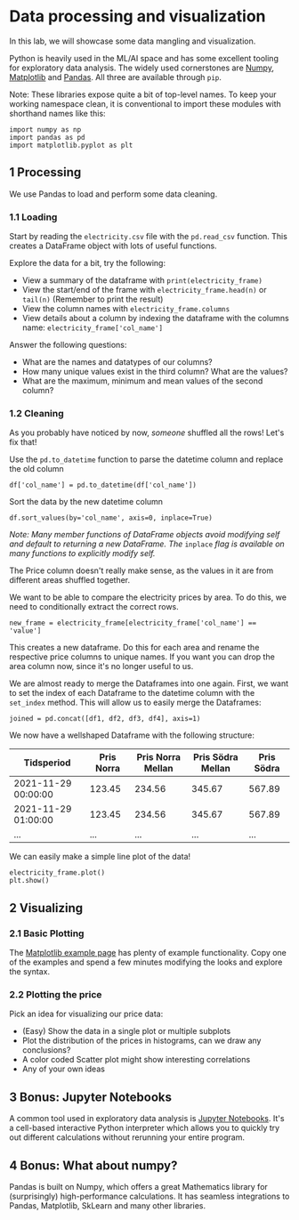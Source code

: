 # Data processing and visualization

In this lab, we will showcase some data mangling and visualization.

Python is heavily used in the ML/AI space and has some excellent tooling for exploratory data analysis. The widely used cornerstones are [Numpy](https://numpy.org/), [Matplotlib](https://matplotlib.org/) and [Pandas](https://pandas.pydata.org/). All three are available through `pip`.

Note: These libraries expose quite a bit of top-level names. To keep your working namespace clean, it is conventional to import these modules with shorthand names like this:

```
import numpy as np
import pandas as pd
import matplotlib.pyplot as plt
```

## 1 Processing

We use Pandas to load and perform some data cleaning.

### 1.1 Loading

Start by reading the `electricity.csv` file with the `pd.read_csv` function. This creates a DataFrame object with lots of useful functions.

Explore the data for a bit, try the following:

- View a summary of the dataframe with `print(electricity_frame)`
- View the start/end of the frame with `electricity_frame.head(n)` or `tail(n)` (Remember to print the result)
- View the column names with `electricity_frame.columns`
- View details about a column by indexing the dataframe with the columns name: `electricity_frame['col_name']`

Answer the following questions:

- What are the names and datatypes of our columns?
- How many unique values exist in the third column? What are the values?
- What are the maximum, minimum and mean values of the second column?

### 1.2 Cleaning

As you probably have noticed by now, _someone_ shuffled all the rows! Let's fix that!

Use the `pd.to_datetime` function to parse the datetime column and replace the old column
```
df['col_name'] = pd.to_datetime(df['col_name'])
```
Sort the data by the new datetime column
```
df.sort_values(by='col_name', axis=0, inplace=True)
```
_Note: Many member functions of DataFrame objects avoid modifying self and default to returning a new DataFrame. The_ `inplace` _flag is available on many functions to explicitly modify self._

The Price column doesn't really make sense, as the values in it are from different areas shuffled together.

We want to be able to compare the electricity prices by area. To do this, we need to conditionally extract the correct rows.

```
new_frame = electricity_frame[electricity_frame['col_name'] == 'value']
```

This creates a new dataframe. Do this for each area and rename the respective price columns to unique names. If you want you can drop the area column now, since it's no longer useful to us.

We are almost ready to merge the Dataframes into one again. First, we want to set the index of each Dataframe to the datetime column with the `set_index` method. This will allow us to easily merge the Dataframes:

```
joined = pd.concat([df1, df2, df3, df4], axis=1)
```

We now have a wellshaped Dataframe with the following structure:

Tidsperiod | Pris Norra | Pris Norra Mellan | Pris Södra Mellan | Pris Södra
--- | --- | --- | --- | ---
2021-11-29 00:00:00 | 123.45 | 234.56 | 345.67 | 567.89
2021-11-29 01:00:00 | 123.45 | 234.56 | 345.67 | 567.89
... | ... | ... | ... | ... 

We can easily make a simple line plot of the data!

```
electricity_frame.plot()
plt.show()
```

## 2 Visualizing

### 2.1 Basic Plotting

The [Matplotlib example page](https://matplotlib.org/stable/plot_types/index.html) has plenty of example functionality. Copy one of the examples and spend a few minutes modifying the looks and explore the syntax.

### 2.2 Plotting the price

Pick an idea for visualizing our price data:

- (Easy) Show the data in a single plot or multiple subplots
- Plot the distribution of the prices in histograms, can we draw any conclusions?
- A color coded Scatter plot might show interesting correlations
- Any of your own ideas

## 3 Bonus: Jupyter Notebooks

A common tool used in exploratory data analysis is [Jupyter Notebooks](https://jupyter.org/). It's a cell-based interactive Python interpreter which allows you to quickly try out different calculations without rerunning your entire program.

## 4 Bonus: What about numpy?

Pandas is built on Numpy, which offers a great Mathematics library for (surprisingly) high-performance calculations. It has seamless integrations to Pandas, Matplotlib, SkLearn and many other libraries. 